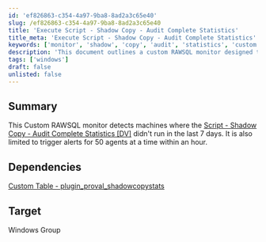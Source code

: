 ```yaml
---
id: 'ef826863-c354-4a97-9ba8-8ad2a3c65e40'
slug: /ef826863-c354-4a97-9ba8-8ad2a3c65e40
title: 'Execute Script - Shadow Copy - Audit Complete Statistics'
title_meta: 'Execute Script - Shadow Copy - Audit Complete Statistics'
keywords: ['monitor', 'shadow', 'copy', 'audit', 'statistics', 'custom', 'rawsql', 'windows']
description: 'This document outlines a custom RAWSQL monitor designed to detect machines where the Shadow Copy Audit Complete Statistics script did not run in the last 7 days. The monitor is configured to trigger alerts for a maximum of 50 agents at a time within an hour, ensuring efficient monitoring and management of shadow copy operations.'
tags: ['windows']
draft: false
unlisted: false
---
```


## Summary

This Custom RAWSQL monitor detects machines where the [Script - Shadow Copy - Audit Complete Statistics [DV]](/docs/9d69d33c-688e-4c02-adfe-cef7c8ecd766) didn't run in the last 7 days. It is also limited to trigger alerts for 50 agents at a time within an hour.

## Dependencies

[Custom Table - plugin_proval_shadowcopystats](/docs/59bbf54a-55af-42fa-9e77-cd0b105122de)

## Target

Windows Group
